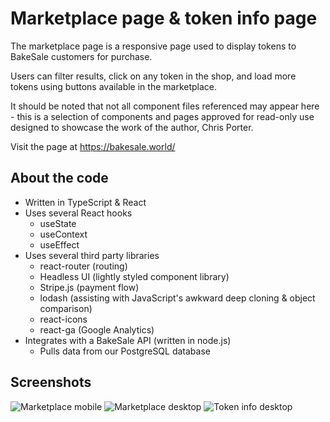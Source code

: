 
# Marketplace page & token info page

The marketplace page is a responsive page used to display tokens to BakeSale customers for purchase.

Users can filter results, click on any token in the shop, and load more tokens using buttons available in the marketplace.

It should be noted that not all component files referenced may appear here - this is a selection of components and pages approved for read-only use designed to showcase the work of the author, Chris Porter.

Visit the page at https://bakesale.world/



## About the code

- Written in TypeScript & React
- Uses several React hooks
    - useState
    - useContext
    - useEffect
- Uses several third party libraries
    - react-router (routing)
    - Headless UI (lightly styled component library)
    - Stripe.js (payment flow)
    - lodash (assisting with JavaScript's awkward deep cloning & object comparison)
    - react-icons
    - react-ga (Google Analytics)
- Integrates with a BakeSale API (written in node.js)
    - Pulls data from our PostgreSQL database
## Screenshots

![Marketplace mobile](https://ibb.co/3TwBBQB)
![Marketplace desktop](https://ibb.co/G2Fhqsy)
![Token info desktop](https://ibb.co/PzTbgwX)